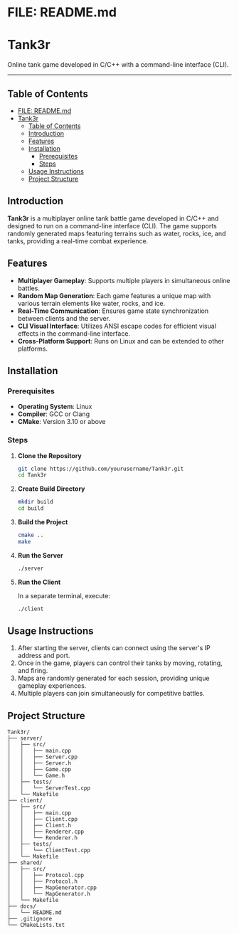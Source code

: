 # FILE: README.md
# Tank3r
Online tank game developed in C/C++ with a command-line interface (CLI).

---

## Table of Contents

- [FILE: README.md](#file-readmemd)
- [Tank3r](#tank3r)
  - [Table of Contents](#table-of-contents)
  - [Introduction](#introduction)
  - [Features](#features)
  - [Installation](#installation)
    - [Prerequisites](#prerequisites)
    - [Steps](#steps)
  - [Usage Instructions](#usage-instructions)
  - [Project Structure](#project-structure)

## Introduction

**Tank3r** is a multiplayer online tank battle game developed in C/C++ and designed to run on a command-line interface (CLI). The game supports randomly generated maps featuring terrains such as water, rocks, ice, and tanks, providing a real-time combat experience.

## Features

- **Multiplayer Gameplay**: Supports multiple players in simultaneous online battles.
- **Random Map Generation**: Each game features a unique map with various terrain elements like water, rocks, and ice.
- **Real-Time Communication**: Ensures game state synchronization between clients and the server.
- **CLI Visual Interface**: Utilizes ANSI escape codes for efficient visual effects in the command-line interface.
- **Cross-Platform Support**: Runs on Linux and can be extended to other platforms.

## Installation

### Prerequisites

- **Operating System**: Linux
- **Compiler**: GCC or Clang
- **CMake**: Version 3.10 or above

### Steps

1. **Clone the Repository**

    ```bash
    git clone https://github.com/yourusername/Tank3r.git
    cd Tank3r
    ```

2. **Create Build Directory**

    ```bash
    mkdir build
    cd build
    ```

3. **Build the Project**

    ```bash
    cmake ..
    make
    ```

4. **Run the Server**

    ```bash
    ./server
    ```

5. **Run the Client**

    In a separate terminal, execute:

    ```bash
    ./client
    ```

## Usage Instructions

1. After starting the server, clients can connect using the server's IP address and port.
2. Once in the game, players can control their tanks by moving, rotating, and firing.
3. Maps are randomly generated for each session, providing unique gameplay experiences.
4. Multiple players can join simultaneously for competitive battles.

## Project Structure

```plaintext
Tank3r/
├── server/
│   ├── src/
│   │   ├── main.cpp
│   │   ├── Server.cpp
│   │   ├── Server.h
│   │   ├── Game.cpp
│   │   └── Game.h
│   ├── tests/
│   │   └── ServerTest.cpp
│   └── Makefile
├── client/
│   ├── src/
│   │   ├── main.cpp
│   │   ├── Client.cpp
│   │   ├── Client.h
│   │   ├── Renderer.cpp
│   │   └── Renderer.h
│   ├── tests/
│   │   └── ClientTest.cpp
│   └── Makefile
├── shared/
│   ├── src/
│   │   ├── Protocol.cpp
│   │   ├── Protocol.h
│   │   ├── MapGenerator.cpp
│   │   └── MapGenerator.h
│   └── Makefile
├── docs/
│   └── README.md
├── .gitignore
└── CMakeLists.txt
```

